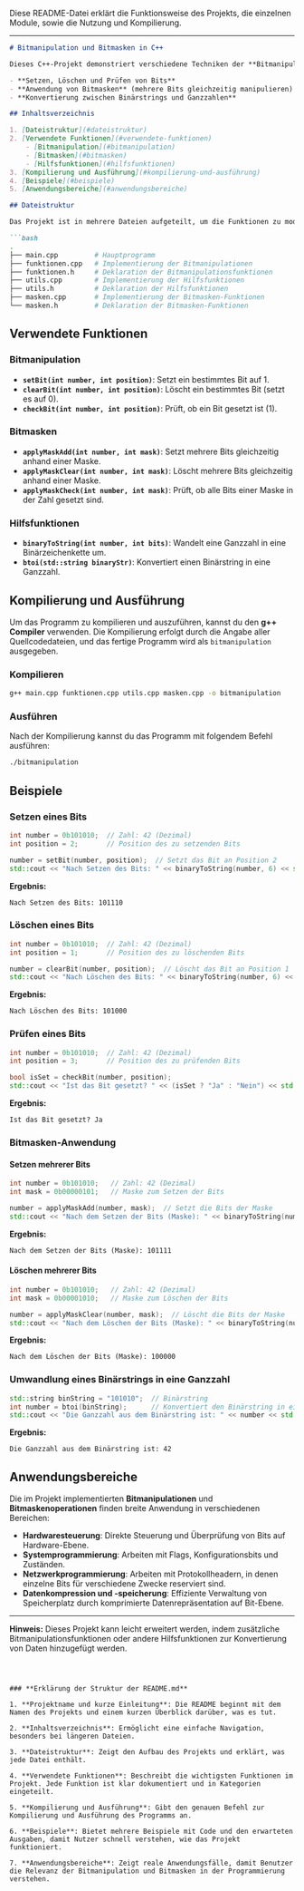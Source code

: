﻿Diese README-Datei erklärt die Funktionsweise des Projekts, die einzelnen Module, sowie die Nutzung und Kompilierung. 

---

```markdown
# Bitmanipulation und Bitmasken in C++

Dieses C++-Projekt demonstriert verschiedene Techniken der **Bitmanipulation** und **Bitmasken-Anwendung**. Es wurde modular strukturiert, um die Lesbarkeit und Wartbarkeit des Codes zu verbessern. Das Projekt beinhaltet:

- **Setzen, Löschen und Prüfen von Bits**
- **Anwendung von Bitmasken** (mehrere Bits gleichzeitig manipulieren)
- **Konvertierung zwischen Binärstrings und Ganzzahlen**

## Inhaltsverzeichnis

1. [Dateistruktur](#dateistruktur)
2. [Verwendete Funktionen](#verwendete-funktionen)
    - [Bitmanipulation](#bitmanipulation)
    - [Bitmasken](#bitmasken)
    - [Hilfsfunktionen](#hilfsfunktionen)
3. [Kompilierung und Ausführung](#kompilierung-und-ausführung)
4. [Beispiele](#beispiele)
5. [Anwendungsbereiche](#anwendungsbereiche)

## Dateistruktur

Das Projekt ist in mehrere Dateien aufgeteilt, um die Funktionen zu modularisieren:

```bash
.
├── main.cpp         # Hauptprogramm
├── funktionen.cpp   # Implementierung der Bitmanipulationen
├── funktionen.h     # Deklaration der Bitmanipulationsfunktionen
├── utils.cpp        # Implementierung der Hilfsfunktionen
├── utils.h          # Deklaration der Hilfsfunktionen
├── masken.cpp       # Implementierung der Bitmasken-Funktionen
└── masken.h         # Deklaration der Bitmasken-Funktionen
```

## Verwendete Funktionen

### Bitmanipulation

- **`setBit(int number, int position)`**: Setzt ein bestimmtes Bit auf 1.
- **`clearBit(int number, int position)`**: Löscht ein bestimmtes Bit (setzt es auf 0).
- **`checkBit(int number, int position)`**: Prüft, ob ein Bit gesetzt ist (1).

### Bitmasken

- **`applyMaskAdd(int number, int mask)`**: Setzt mehrere Bits gleichzeitig anhand einer Maske.
- **`applyMaskClear(int number, int mask)`**: Löscht mehrere Bits gleichzeitig anhand einer Maske.
- **`applyMaskCheck(int number, int mask)`**: Prüft, ob alle Bits einer Maske in der Zahl gesetzt sind.

### Hilfsfunktionen

- **`binaryToString(int number, int bits)`**: Wandelt eine Ganzzahl in eine Binärzeichenkette um.
- **`btoi(std::string binaryStr)`**: Konvertiert einen Binärstring in eine Ganzzahl.

## Kompilierung und Ausführung

Um das Programm zu kompilieren und auszuführen, kannst du den **g++ Compiler** verwenden. Die Kompilierung erfolgt durch die Angabe aller Quellcodedateien, und das fertige Programm wird als `bitmanipulation` ausgegeben.

### Kompilieren

```bash
g++ main.cpp funktionen.cpp utils.cpp masken.cpp -o bitmanipulation
```

### Ausführen

Nach der Kompilierung kannst du das Programm mit folgendem Befehl ausführen:

```bash
./bitmanipulation
```

## Beispiele

### Setzen eines Bits

```cpp
int number = 0b101010;  // Zahl: 42 (Dezimal)
int position = 2;       // Position des zu setzenden Bits

number = setBit(number, position);  // Setzt das Bit an Position 2
std::cout << "Nach Setzen des Bits: " << binaryToString(number, 6) << std::endl;
```

**Ergebnis:**

```
Nach Setzen des Bits: 101110
```

### Löschen eines Bits

```cpp
int number = 0b101010;  // Zahl: 42 (Dezimal)
int position = 1;       // Position des zu löschenden Bits

number = clearBit(number, position);  // Löscht das Bit an Position 1
std::cout << "Nach Löschen des Bits: " << binaryToString(number, 6) << std::endl;
```

**Ergebnis:**

```
Nach Löschen des Bits: 101000
```

### Prüfen eines Bits

```cpp
int number = 0b101010;  // Zahl: 42 (Dezimal)
int position = 3;       // Position des zu prüfenden Bits

bool isSet = checkBit(number, position);
std::cout << "Ist das Bit gesetzt? " << (isSet ? "Ja" : "Nein") << std::endl;
```

**Ergebnis:**

```
Ist das Bit gesetzt? Ja
```

### Bitmasken-Anwendung

#### Setzen mehrerer Bits

```cpp
int number = 0b101010;   // Zahl: 42 (Dezimal)
int mask = 0b00000101;   // Maske zum Setzen der Bits

number = applyMaskAdd(number, mask);  // Setzt die Bits der Maske
std::cout << "Nach dem Setzen der Bits (Maske): " << binaryToString(number, 6) << std::endl;
```

**Ergebnis:**

```
Nach dem Setzen der Bits (Maske): 101111
```

#### Löschen mehrerer Bits

```cpp
int number = 0b101010;   // Zahl: 42 (Dezimal)
int mask = 0b00001010;   // Maske zum Löschen der Bits

number = applyMaskClear(number, mask);  // Löscht die Bits der Maske
std::cout << "Nach dem Löschen der Bits (Maske): " << binaryToString(number, 6) << std::endl;
```

**Ergebnis:**

```
Nach dem Löschen der Bits (Maske): 100000
```

### Umwandlung eines Binärstrings in eine Ganzzahl

```cpp
std::string binString = "101010";  // Binärstring
int number = btoi(binString);      // Konvertiert den Binärstring in eine Ganzzahl
std::cout << "Die Ganzzahl aus dem Binärstring ist: " << number << std::endl;
```

**Ergebnis:**

```
Die Ganzzahl aus dem Binärstring ist: 42
```

## Anwendungsbereiche

Die im Projekt implementierten **Bitmanipulationen** und **Bitmaskenoperationen** finden breite Anwendung in verschiedenen Bereichen:

- **Hardwaresteuerung**: Direkte Steuerung und Überprüfung von Bits auf Hardware-Ebene.
- **Systemprogrammierung**: Arbeiten mit Flags, Konfigurationsbits und Zuständen.
- **Netzwerkprogrammierung**: Arbeiten mit Protokollheadern, in denen einzelne Bits für verschiedene Zwecke reserviert sind.
- **Datenkompression und -speicherung**: Effiziente Verwaltung von Speicherplatz durch komprimierte Datenrepräsentation auf Bit-Ebene.

---

**Hinweis:** Dieses Projekt kann leicht erweitert werden, indem zusätzliche Bitmanipulationsfunktionen oder andere Hilfsfunktionen zur Konvertierung von Daten hinzugefügt werden.
```



### **Erklärung der Struktur der README.md**

1. **Projektname und kurze Einleitung**: Die README beginnt mit dem Namen des Projekts und einem kurzen Überblick darüber, was es tut.
   
2. **Inhaltsverzeichnis**: Ermöglicht eine einfache Navigation, besonders bei längeren Dateien.
   
3. **Dateistruktur**: Zeigt den Aufbau des Projekts und erklärt, was jede Datei enthält.
   
4. **Verwendete Funktionen**: Beschreibt die wichtigsten Funktionen im Projekt. Jede Funktion ist klar dokumentiert und in Kategorien eingeteilt.
   
5. **Kompilierung und Ausführung**: Gibt den genauen Befehl zur Kompilierung und Ausführung des Programms an.
   
6. **Beispiele**: Bietet mehrere Beispiele mit Code und den erwarteten Ausgaben, damit Nutzer schnell verstehen, wie das Projekt funktioniert.

7. **Anwendungsbereiche**: Zeigt reale Anwendungsfälle, damit Benutzer die Relevanz der Bitmanipulation und Bitmasken in der Programmierung verstehen.

